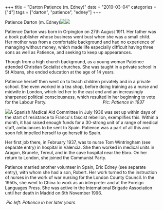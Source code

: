+++
title = "Darton Patience (m. Edney)"
date = "2010-03-04"
categories = ["d"]
tags = ["darton", "patience", "edney"]
+++

Patience Darton (m. Edney)![](http://79.170.40.183/grahamstevenson.me.uk/images/stories/darton%20patience%20in%201937.jpg)![](http://79.170.40.183/grahamstevenson.me.uk/images/stories/darton%20patience%20in%201937(1).jpg)

Patience Darton was born in Orpington on 27th August 1911. Her father was a book publisher whose business went bust when she was a small child. Her mother was from a comfortable background and had no experience of managing without money, which made life especially difficult having three sons as well as Patience, and seeking to keep up appearances.

Though from a high church background, as a young woman Pateince attended Christian Socialist churches. She was taught in a private school in St Albans, she ended education at the age of 14 years.

Patience herself then went on to teach children privately and in a private school. She even worked in a tea shop, before doing training as a nurse and midwife in London, which led her to the east end and an increasingly sharpened political consciousness, which resulted in her beginning to vote for the Labour Party.                                               _Pic: Patience in 1937_

![](http://79.170.40.183/grahamstevenson.me.uk/images/stories/darton%20[edney]%20patience.jpg)A Spanish Medical Aid Committee in July 1936 was set up within days of the start of resistance to Franco's fascist rebellion, exemplifies this. Within a month, it had raised enough funds for a 30-strong unit of a range of medical staff, ambulances to be sent to Spain. Patience was a part of all this and soon felt impelled herself to go herself to Spain.                          

Her first job there, in February 1937, was to nurse Tom Wintringham (see separate entry) in hospital in Valencia. She then worked in medical units in Aragon, Brunete, Tereul, and in the cave hospital near the Ebro. On her return to London, she joined the Communist Party.

Patience married another volunteer in Spain, Eric Edney (see separate entry), with whom she had a son, Robert. Her work turned to the instruction of nurses in the work of war nursing for the London County Council. In the 1950s, she went to China to work as an interpreter and at the Foreign Languages Press. She was active in the International Brigade Association until her death in Madrid on 6th November 1996.

 _Pic left: Patience in her later years_
